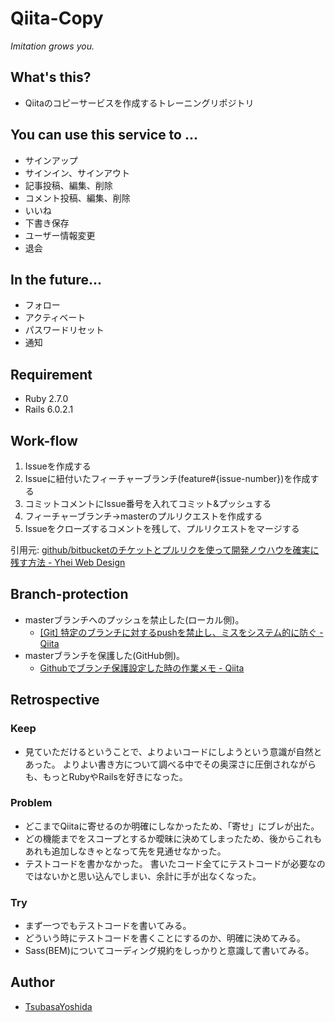 # Qiita-Copy
*Imitation grows you.*

## What's this?
- Qiitaのコピーサービスを作成するトレーニングリポジトリ

## You can use this service to ...
- サインアップ
- サインイン、サインアウト
- 記事投稿、編集、削除
- コメント投稿、編集、削除
- いいね
- 下書き保存
- ユーザー情報変更
- 退会

## In the future...
- フォロー
- アクティベート
- パスワードリセット
- 通知

## Requirement
- Ruby 2.7.0
- Rails 6.0.2.1

## Work-flow
1. Issueを作成する
2. Issueに紐付いたフィーチャーブランチ(feature#{issue-number})を作成する
3. コミットコメントにIssue番号を入れてコミット&プッシュする
4. フィーチャーブランチ→masterのプルリクエストを作成する
5. Issueをクローズするコメントを残して、プルリクエストをマージする

引用元: [github/bitbucketのチケットとプルリクを使って開発ノウハウを確実に残す方法 - Yhei Web Design](https://yhei-web-design.com/blogs/colum/software-know-how/github-ticket-pull-request-know-how/)

## Branch-protection
- masterブランチへのプッシュを禁止した(ローカル側)。
    - [[Git] 特定のブランチに対するpushを禁止し、ミスをシステム的に防ぐ - Qiita](https://qiita.com/sensuikan1973/items/e6ab84403338a874b3aa)
- masterブランチを保護した(GitHub側)。
    - [Githubでブランチ保護設定した時の作業メモ - Qiita](https://qiita.com/da-sugi/items/ba3cd83e64c689795c50)

## Retrospective
### Keep
- 見ていただけるということで、よりよいコードにしようという意識が自然とあった。
よりよい書き方について調べる中でその奥深さに圧倒されながらも、もっとRubyやRailsを好きになった。

### Problem
- どこまでQiitaに寄せるのか明確にしなかったため、「寄せ」にブレが出た。
- どの機能までをスコープとするか曖昧に決めてしまったため、後からこれもあれも追加しなきゃとなって先を見通せなかった。
- テストコードを書かなかった。
書いたコード全てにテストコードが必要なのではないかと思い込んでしまい、余計に手が出なくなった。

### Try
- まず一つでもテストコードを書いてみる。
- どういう時にテストコードを書くことにするのか、明確に決めてみる。
- Sass(BEM)についてコーディング規約をしっかりと意識して書いてみる。

## Author
- [TsubasaYoshida](https://github.com/TsubasaYoshida)
